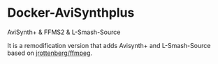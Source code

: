 # Docker-AviSynthplus
AviSynth+ &amp; FFMS2 &amp; L-Smash-Source

It is a remodification version that adds Avisynth+ and L-Smash-Source based on [jrottenberg/ffmpeg][0].

[0]:https://github.com/jrottenberg/ffmpeg

